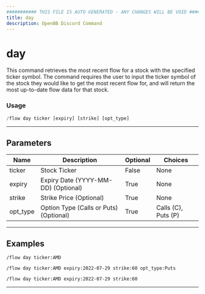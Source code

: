 ```yaml
---
########### THIS FILE IS AUTO GENERATED - ANY CHANGES WILL BE VOID ###########
title: day
description: OpenBB Discord Command
---
```


# day

This command retrieves the most recent flow for a stock with the specified ticker symbol. The command requires the user to input the ticker symbol of the stock they would like to get the most recent flow for, and will return the most up-to-date flow data for that stock.

### Usage

```python wordwrap
/flow day ticker [expiry] [strike] [opt_type]
```

---

## Parameters

| Name | Description | Optional | Choices |
| ---- | ----------- | -------- | ------- |
| ticker | Stock Ticker | False | None |
| expiry | Expiry Date (YYYY-MM-DD) (Optional) | True | None |
| strike | Strike Price (Optional) | True | None |
| opt_type | Option Type (Calls or Puts) (Optional) | True | Calls (C), Puts (P) |


---

## Examples

```
/flow day ticker:AMD
```

```
/flow day ticker:AMD expiry:2022-07-29 strike:60 opt_type:Puts
```

```
/flow day ticker:AMD expiry:2022-07-29 strike:60
```

---
